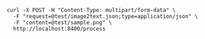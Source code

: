 

	curl -X POST -H "Content-Type: multipart/form-data" \
	  -F "request=@test/image2text.json;type=application/json" \
	  -F "content=@test/sample.png" \
	  http://localhost:8400/process